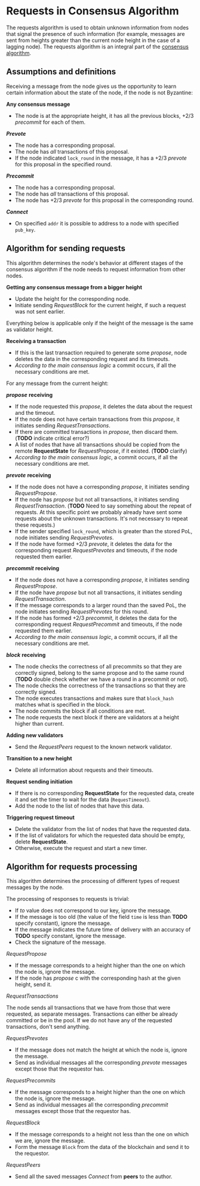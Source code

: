 # Requests in Consensus Algorithm

The requests algorithm is used to obtain unknown information from nodes that
signal the presence of such information (for example, messages are sent from
heights greater than the current node height in the case of a lagging node). The
requests algorithm is an integral part of the [consensus algorithm](consensus.md).

## Assumptions and definitions

Receiving a message from the node gives us the opportunity to learn certain
information about the state of the node, if the node is not Byzantine:

**Any consensus message**

- The node is at the appropriate height, it has all the previous blocks, +2/3
  _precommit_ for each of them.

**_Prevote_**

- The node has a corresponding proposal.
- The node has _all_ transactions of this proposal.
- If the node indicated `lock_round` in the message, it has a +2/3 _prevote_ for
  this proposal in the specified round.

**_Precommit_**

- The node has a corresponding proposal.
- The node has _all_ transactions of this proposal.
- The node has +2/3 _prevote_ for this proposal in the corresponding round.

**_Connect_**

- On specified `addr` it is possible to address to a node with specified
  `pub_key`.

## Algorithm for sending requests

This algorithm determines the node's behavior at different stages of the
consensus algorithm if the node needs to request information from other nodes.

**Getting any consensus message from a bigger height**

- Update the height for the corresponding node.
- Initiate sending _RequestBlock_ for the current height, if such a request was
  not sent earlier.

Everything below is applicable only if the height of the message is the same as
validator height.

**Receiving a transaction**

- If this is the last transaction required to generate some _propose_, node
  deletes the data in the corresponding request and its timeouts.
- _According to the main consensus logic_ a commit occurs, if all the necessary
  conditions are met.

For any message from the current height:

**_propose_** **receiving**

- If the node requested this _propose_, it deletes the data about the request
  and the timeout.
- If the node does not have certain transactions from this _propose_, it
  initiates sending _RequestTransactions_.
- If there are committed transactions in _propose_, then discard them.(**TODO**
  indicate critical error?)
- A list of nodes that have all transactions should be copied from the remote
  **RequestState** for _RequestPropose_, if it existed. (**TODO** clarify)
- _According to the main consensus logic_, a commit occurs, if all the necessary
  conditions are met.

**_prevote_** **receiving**

- If the node does not have a corresponding _propose_, it initiates sending
  _RequestPropose_.
- If the node has _propose_ but not all transactions, it initiates sending
  _RequestTransaction_. (**TODO** Need to say something about the repeat of
  requests. At this specific point we probably already have sent some requests
  about the unknown transactions. It's not necessary to repeat these requests.)
- If the sender specified `lock_round`, which is greater than the stored PoL,
  node initiates sending _RequestPrevotes_.
- If the node have formed +2/3 _prevote_, it deletes the data for the
  corresponding request _RequestPrevotes_ and timeouts, if the node requested
  them earlier.

**_precommit_** **receiving**

- If the node does not have a corresponding _propose_, it initiates sending
  _RequestPropose_.
- If the node have _propose_ but not all transactions, it initiates sending
  _RequestTransaction_.
- If the message corresponds to a larger round than the saved PoL, the node
  initiates sending _RequestPrevotes_ for this round.
- If the node has formed +2/3 _precommit_, it deletes the data for the
  corresponding request _RequestPrecommit_ and timeouts, if the node requested
  them earlier.
- _According to the main consensus logic_, a commit occurs, if all the necessary
  conditions are met.

**_block_** **receiving**

- The node checks the correctness of all precommits so that they are correctly
  signed, belong to the same propose and to the same round (**TODO** double check
  whether we have a round in a precommit or not).
- The node checks the correctness of the transactions so that they are correctly
  signed.
- The node executes transactions and makes sure that `block_hash` matches what
  is specified in the block.
- The node commits the block if all conditions are met.
- The node requests the next block if there are validators at a height higher
  than current.

**Adding new validators**

- Send the _RequestPeers_ request to the known network validator.

**Transition to a new height**

- Delete all information about requests and their timeouts.

**Request sending initiation**

- If there is no corresponding **RequestState** for the requested data, create
  it and set the timer to wait for the data (`RequesTimeout`).
- Add the node to the list of nodes that have this data.

**Triggering request timeout**

- Delete the validator from the list of nodes that have the requested data.
- If the list of validators for which the requested data should be empty, delete
  **RequestState**.
- Otherwise, execute the request and start a new timer.

## Algorithm for requests processing

This algorithm determines the processing of different types of request messages
by the node.

The processing of responses to requests is trivial:

- If _to_ value does not correspond to our key, ignore the message.
- If the message is too old (the value of the field `time` is less than **TODO**
  specify constant), ignore the message.
- If the message indicates the future time of delivery with an accuracy of
  **TODO** specify constant, ignore the message.
- Check the signature of the message.

_RequestPropose_

- If the message corresponds to a height higher than the one on which the node
  is, ignore the message.
- If the node has _propose_ c with the corresponding hash at the given height,
  send it.

_RequestTransactions_

The node sends all transactions that we have from those that were requested, as
separate messages. Transactions can either be already committed or be in the
pool. If we do not have any of the requested transactions, don't send anything.

_RequestPrevotes_

- If the message does not match the height at which the node is, ignore the
  message.
- Send as individual messages all the corresponding _prevote_ messages except
  those that the requestor has.

_RequestPrecommits_

- If the message corresponds to a height higher than the one on which the node
  is, ignore the message.
- Send as individual messages all the corresponding _precommit_ messages except
  those that the requestor has.

_RequestBlock_

- If the message corresponds to a height not less than the one on which we are,
  ignore the message.
- Form the message `Block` from the data of the blockchain and send it to the
  requestor.

_RequestPeers_

- Send all the saved messages _Connect_ from **peers** to the author.
